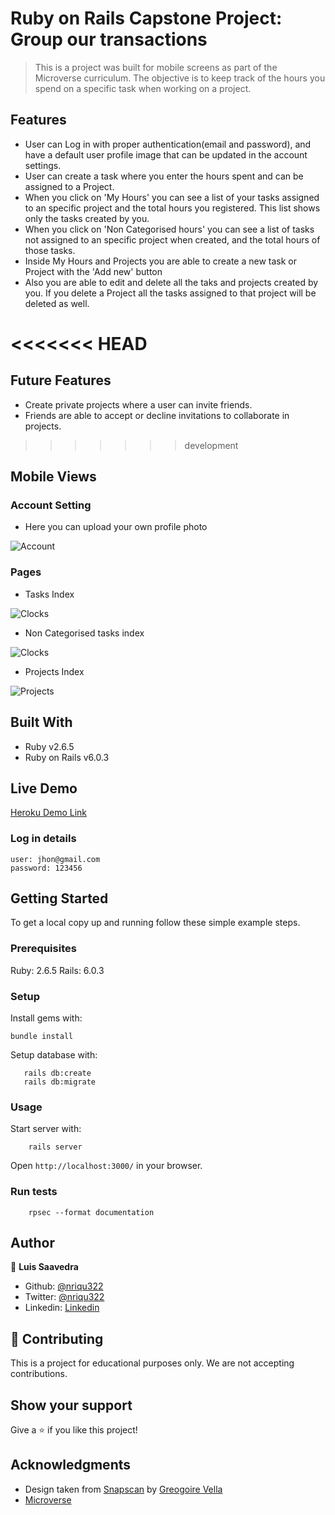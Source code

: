 # Ruby on Rails Capstone Project: Group our transactions

> This is a project was built for mobile screens as part of the Microverse curriculum. The objective is to keep track of the hours you spend on a specific task when working on a project.

## Features
- User can Log in with proper authentication(email and password), and have a default user profile image that can be updated in the account settings.
- User can create a task where you enter the hours spent and can be assigned to a Project.
- When you click on 'My Hours' you can see a list of your tasks assigned to an specific project and the total hours you registered. This list shows only the tasks created by you.
- When you click on 'Non Categorised hours' you can see a list of tasks not assigned to an specific project when created, and the total hours of those tasks.
- Inside My Hours and Projects you are able to create a new task or Project with the 'Add new' button
- Also you are able to edit and delete all the taks and projects created by you. If you delete a Project all the tasks assigned to that project will be deleted as well.

<<<<<<< HEAD
=======
## Future Features

- Create private projects where a user can invite friends.
- Friends are able to accept or decline invitations to collaborate in projects.

>>>>>>> development
## Mobile Views

### Account Setting
- Here you can upload your own profile photo

![Account](app/assets/images/account-settings.png)

### Pages
- Tasks Index

![Clocks](app/assets/images/clocks-index.png)

- Non Categorised tasks index

![Clocks](app/assets/images/external-hours.png)

- Projects Index

![Projects](app/assets/images/projects-index.png)

## Built With

- Ruby v2.6.5
- Ruby on Rails v6.0.3

## Live Demo

[Heroku Demo Link](https://fast-woodland-21539.herokuapp.com/)

### Log in details

    user: jhon@gmail.com
    password: 123456

## Getting Started

To get a local copy up and running follow these simple example steps.

### Prerequisites

Ruby: 2.6.5
Rails: 6.0.3

### Setup

Install gems with:

```
bundle install
```

Setup database with:

```
   rails db:create
   rails db:migrate
```

### Usage

Start server with:

```
    rails server
```

Open `http://localhost:3000/` in your browser.

### Run tests

```
    rpsec --format documentation
```

## Author

👤 **Luis Saavedra**
- Github: [@nriqu322](https://github.com/nriqu322)
- Twitter: [@nriqu322](https://twitter.com/nriqu322)
- Linkedin: [Linkedin](https://linkedin.com/in/luis-saavedra-sanchez/) 


## 🤝 Contributing

This is a project for educational purposes only. We are not accepting contributions.

## Show your support

Give a ⭐️ if you like this project!

## Acknowledgments
- Design taken from [Snapscan](https://www.behance.net/gallery/19759151/Snapscan-iOs-design-and-branding?tracking_source=) by [Greogoire Vella](https://www.behance.net/gregoirevella) 
- [Microverse](https://microverse.org)
